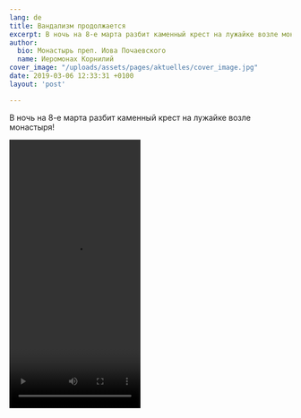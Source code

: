 ```yaml
---
lang: de
title: Вандализм продолжается
excerpt: В ночь на 8-е марта разбит каменный крест на лужайке возле монастыря!
author:
  bio: Монастырь преп. Иова Почаевского
  name: Иеромонах Корнилий
cover_image: "/uploads/assets/pages/aktuelles/cover_image.jpg"
date: 2019-03-06 12:33:31 +0100
layout: 'post'

---
```

В ночь на 8-е марта разбит каменный крест на лужайке возле монастыря!

<video width="234" height="480" controls>  
<source src="https://res.cloudinary.com/hiobmon/video/upload/v1552222861/media/2019/c1c52536-6916-4cd3-b928-1aa6900ec148.mp4" type="video/mp4">  
Your browser does not support the video tag.  
</video>  

